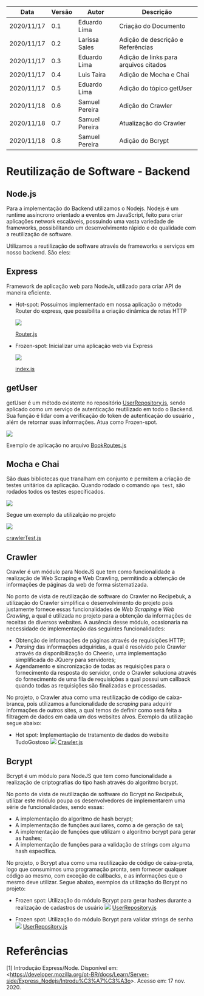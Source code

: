 | Data |Versão| Autor | Descrição |
| ---- | ---- | ----- | --------- |
| 2020/11/17 | 0.1 | Eduardo Lima | Criação do Documento |
| 2020/11/17 | 0.2 | Larissa Sales | Adição de descrição e Referências |
| 2020/11/17 | 0.3 | Eduardo Lima | Adição de links para arquivos citados |
| 2020/11/17 | 0.4 | Luis Taira | Adição de Mocha e Chai |
| 2020/11/17 | 0.5 | Eduardo Lima | Adição do tópico getUser |
| 2020/11/18 | 0.6 | Samuel Pereira | Adição do Crawler |
| 2020/11/18 | 0.7 | Samuel Pereira | Atualização do Crawler |
| 2020/11/18 | 0.8 | Samuel Pereira | Adição do Bcrypt |

# Reutilização de Software - Backend

## Node.js

Para a implementação do Backend utilizamos o Nodejs. Nodejs é um runtime assíncrono orientado a eventos em JavaScript, feito para criar aplicações network escaláveis, possuindo uma vasta variedade de frameworks, possibilitando um desenvolvimento rápido e de qualidade com a reutilização de software.

Utilizamos a reutilização de software através de frameworks e serviços em nosso backend. São eles:

## Express 

Framework de aplicação web para NodeJs, utilizado para criar API de maneira eficiente.

* Hot-spot: Possuímos implementado em nossa aplicação o método Router do express, que possibilita a criação dinâmica de rotas HTTP

    ![](../assets/06-padroes-de-arquitetura/reutilizacao-de-software/Router.png)

    [Router.js](https://github.com/UnBArqDsw/2020.1_G3_RecipeBuk_Backend/blob/dev/src/routes/Router.js)

* Frozen-spot: Inicializar uma aplicação web via Express
        
    ![](../assets/06-padroes-de-arquitetura/reutilizacao-de-software/Express.png)

    [index.js](https://github.com/UnBArqDsw/2020.1_G3_RecipeBuk_Backend/blob/dev/index.js)


## getUser

getUser é um método existente no repositório [UserRepository.js](https://github.com/UnBArqDsw/2020.1_G3_RecipeBuk_Backend/blob/dev/src/Repository/UserRepository.js), sendo aplicado como um serviço de autenticação reutilizado em todo o Backend. Sua função é lidar com a verificação do token de autenticação do usuário , além de retornar suas informações. Atua como Frozen-spot.

![](../assets/06-padroes-de-arquitetura/reutilizacao-de-software/getUser.png)

Exemplo de aplicação no arquivo [BookRoutes.js](https://github.com/UnBArqDsw/2020.1_G3_RecipeBuk_Backend/blob/dev/src/routes/BookRoutes.js)

## Mocha e Chai

São duas bibliotecas que tranalham em conjunto e permitem a criação de testes unitários da aplicação.
Quando rodado o comando `npm test`, são rodados todos os testes específicados.

![](../assets/06-padroes-de-arquitetura/reutilizacao-de-software/testes-back.png)

Segue um exemplo da utilizalção no projeto

![](../assets/06-padroes-de-arquitetura/reutilizacao-de-software/chai-mocha-back.png)

[crawlerTest.js](https://github.com/UnBArqDsw/2020.1_G3_RecipeBuk_Backend/blob/dev/src/tests/crawlerTest.js)


## Crawler
Crawler é um módulo para NodeJS que tem como funcionalidade a realização de Web Scraping e Web Crawling, permitindo a obtenção de informações de páginas da web de forma sistematizada. </br>

No ponto de vista de reutilização de software do Crawler no Recipebuk, a utilização do Crawler simplifica o desenvolvimento do projeto pois justamente fornece essas funcionalidades de *Web Scraping* e *Web Crawling*, a qual é utilizada no projeto para a obtenção da informações de receitas de diversos websites. A ausência desse módulo, ocasionaria na necessidade de implementação das seguintes funcionalidades:
- Obtenção de informações de páginas através de requisições HTTP;
- *Parsing* das informações adquiridas, a qual é resolvido pelo Crawler através da disponibilização do Cheerio, uma implementação simplificada do JQuery para servidores;
- Agendamento e sincronização de todas as requisições para o fornecimento da resposta do servidor, onde o Crawler soluciona através do fornecimento de uma fila de requisições a qual possui um callback quando todas as requisições são finalizadas e processadas. </br>

No projeto, o Crawler atua como uma reutilização de código de caixa-branca, pois utilizamos a funcionalidade de *scraping* para adquirir informações de outros sites, a qual temos de definir como será feita a filtragem de dados em cada um dos websites alvos. Exemplo da utilização segue abaixo:</br>

- Hot spot: Implementação de tratamento de dados do website TudoGostoso
![](../assets/06-padroes-de-arquitetura/reutilizacao-de-software/crawler_data_treatment.png)
[Crawler.js](https://github.com/UnBArqDsw/2020.1_G3_RecipeBuk_Backend/blob/dev/src/models/Crawler.js)
 
## Bcrypt
Bcrypt é um módulo para NodeJS que tem como funcionalidade a realização de criptografias do tipo hash através do algoritmo bcrypt. </br>

No ponto de vista de reutilização de software do Bcrypt no Recipebuk, utilizar este módulo poupa os desenvolvedores de implementarem uma série de funcionalidades, sendo essas:
- A implementação do algoritmo de hash bcrypt;
- A implementação de funções auxiliares, como a de geração de sal;
- A implementação de funções que utilizam o algoritmo bcrypt para gerar as hashes;
- A implementação de funções para a validação de strings com alguma hash específica.

No projeto, o Bcrypt atua como uma reutilização de código de caixa-preta, logo que consumimos uma programação pronta, sem fornecer qualquer código ao mesmo, com exceção de callbacks, e as informações que o mesmo deve utilizar. Segue abaixo, exemplos da utilização do Bcrypt no projeto:</br>

- Frozen spot: Utilização do módulo Bcrypt para gerar hashes durante a realização de cadastros de usuário
![](../assets/06-padroes-de-arquitetura/reutilizacao-de-software/addUser.png)
[UserRepository.js](https://github.com/UnBArqDsw/2020.1_G3_RecipeBuk_Backend/blob/dev/src/Repository/UserRepository.js)

- Frozen spot: Utilização do módulo Bcrypt para validar strings de senha
![](../assets/06-padroes-de-arquitetura/reutilizacao-de-software/validateUser.png)
[UserRepository.js](https://github.com/UnBArqDsw/2020.1_G3_RecipeBuk_Backend/blob/dev/src/Repository/UserRepository.js)
 
 
# Referências

[1] Introdução Express/Node. Disponível em: <<https://developer.mozilla.org/pt-BR/docs/Learn/Server-side/Express_Nodejs/Introdu%C3%A7%C3%A3o>>. Acesso em: 17 nov. 2020.
